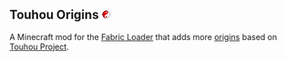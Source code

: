 ## Touhou Origins <img alt="Icon" height="16" src="/src/main/resources/assets/touhouorigins/icon.png" width="16"/>
A Minecraft mod for the [Fabric Loader](https://fabricmc.net/) that adds more [origins](https://github.com/apace100/origins-fabric) based on [Touhou Project](https://en.touhouwiki.net/wiki/Touhou_Wiki).